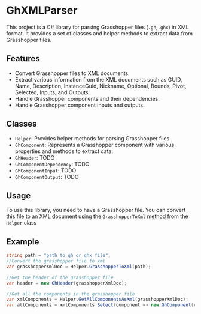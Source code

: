 # GhXMLParser

This project is a C# library for parsing Grasshopper files (`.gh`,`.ghx`) in XML format. It provides a set of classes and helper methods to extract data from Grasshopper files.

## Features

- Convert Grasshopper files to XML documents.
- Extract various information from the XML documents such as GUID, Name, Description, InstanceGuid, Nickname, Optional, Bounds, Pivot, Selected, Inputs, and Outputs.
- Handle Grasshopper components and their dependencies.
- Handle Grasshopper component inputs and outputs.

## Classes

- `Helper`: Provides helper methods for parsing Grasshopper files.
- `GhComponent`: Represents a Grasshopper component with various properties and methods to extract data.
- `GhHeader`: TODO
- `GhComponentDependency`: TODO
- `GhComponentInput`: TODO
- `GhComponentOutput`: TODO

## Usage

To use this library, you need to have a Grasshopper file. You can convert this file to an XML document using the `GrasshopperToXml` method from the `Helper` class

## Example

```csharp
string path = "path to gh or ghx file";
//Convert the grasshopper file to xml
var grasshopperXmlDoc = Helper.GrasshopperToXml(path);

//Get the header of the grasshopper file
var header = new GhHeader(grasshopperXmlDoc);

//Get all the components in the grasshopper file
var xmlComponents = Helper.GetAllComponentsAsXml(grasshopperXmlDoc);
var allComponents = xmlComponents.Select(component => new GhComponent(component)).ToList();
